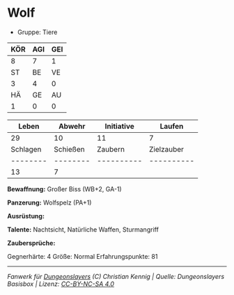 # Wolf  
- Gruppe: Tiere  

| KÖR | AGI | GEI |  
| --- | --- | --- |  
| 8   | 7   | 1   |
| ST  | BE  | VE  |  
| 3   | 4   | 0   |
| HÄ  | GE  | AU  |  
| 1   | 0   | 0   |


| Leben    | Abwehr   | Initiative | Laufen     |
| -------- | -------- | ---------- | ---------- |
| 29       | 10       | 11         | 7          |
| Schlagen | Schießen | Zaubern    | Zielzauber |
| -------- | -------- | ---------- | ---------- |
| 13       | 7        |            |            |

**Bewaffnung:**
Großer Biss (WB+2, GA-1)

**Panzerung:**
Wolfspelz (PA+1)

**Ausrüstung:**


**Talente:**
Nachtsicht, Natürliche Waffen, Sturmangriff

**Zaubersprüche:**


Gegnerhärte: 4
Größe: Normal
Erfahrungspunkte: 81



___
*Fanwerk für [Dungeonslayers](https://www.dungeonslayers.net/) (C) Christian Kennig | Quelle: Dungeonslayers Basisbox | Lizenz: [CC-BY-NC-SA 4.0](https://creativecommons.org/licenses/by-nc-sa/4.0/deed.de)*